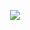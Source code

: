 
<p align="center">
  <img src=[https://user-images.githubusercontent.com/40824677/149228578-cf688aea-1e68-4d94-ba29-763ed2c1758b.png](https://drive.google.com/file/d/14swMfxbBBb-lbPsyD3rEphqd2Ihk-2F_/view?usp=sharing />
</p>
